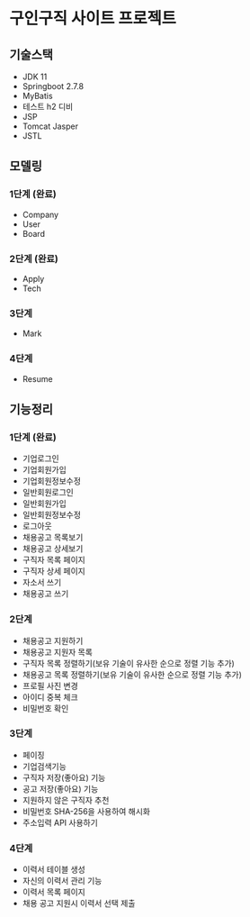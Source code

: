 # 구인구직 사이트 프로젝트

## 기술스택
- JDK 11
- Springboot 2.7.8
- MyBatis
- 테스트 h2 디비
- JSP
- Tomcat Jasper
- JSTL

## 모델링
### 1단계 (완료)
- Company
- User
- Board
### 2단계 (완료)
- Apply
- Tech
### 3단계
- Mark
### 4단계
- Resume

## 기능정리
### 1단계 (완료)
- 기업로그인
- 기업회원가입
- 기업회원정보수정
- 일반회원로그인
- 일반회원가입
- 일반회원정보수정
- 로그아웃
- 채용공고 목록보기
- 채용공고 상세보기
- 구직자 목록 페이지
- 구직자 상세 페이지
- 자소서 쓰기
- 채용공고 쓰기
### 2단계
- 채용공고 지원하기
- 채용공고 지원자 목록
- 구직자 목록 정렬하기(보유 기술이 유사한 순으로 정렬 기능 추가)
- 채용공고 목록 정렬하기(보유 기술이 유사한 순으로 정렬 기능 추가)
- 프로필 사진 변경
- 아이디 중복 체크
- 비밀번호 확인
### 3단계
- 페이징
- 기업검색기능
- 구직자 저장(좋아요) 기능
- 공고 저장(좋아요) 기능
- 지원하지 않은 구직자 추천
- 비밀번호 SHA-256을 사용하여 해시화
- 주소입력 API 사용하기
### 4단계
- 이력서 테이블 생성
- 자신의 이력서 관리 기능
- 이력서 목록 페이지
- 채용 공고 지원시 이력서 선택 제출